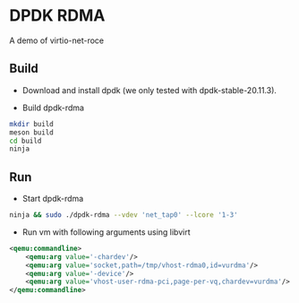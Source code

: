 # DPDK RDMA

A demo of virtio-net-roce

## Build

* Download and install dpdk (we only tested with dpdk-stable-20.11.3).

* Build dpdk-rdma
```bash
mkdir build
meson build
cd build
ninja
```

## Run

* Start dpdk-rdma
```bash
ninja && sudo ./dpdk-rdma --vdev 'net_tap0' --lcore '1-3'
```

* Run vm with following arguments using libvirt
```xml
<qemu:commandline>
    <qemu:arg value='-chardev'/>
    <qemu:arg value='socket,path=/tmp/vhost-rdma0,id=vurdma'/>
    <qemu:arg value='-device'/>
    <qemu:arg value='vhost-user-rdma-pci,page-per-vq,chardev=vurdma'/>
</qemu:commandline>
```
